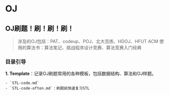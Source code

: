 # OJ

## OJ刷题！刷！刷！刷！

> 涉及的OJ包括：PAT、codeup、POJ、北大百炼、HDOJ、HFUT ACM
> 使用的算法书：算法笔记、挑战程序设计竞赛、算法竞赛入门经典

### 目录引导

**1. Template**：记录OJ刷题常用的各种模板，包括数据结构、算法和OJ样题。

    - `STL-code.md`
    - `STL-code-often.md`：刷题前快速复习STL
